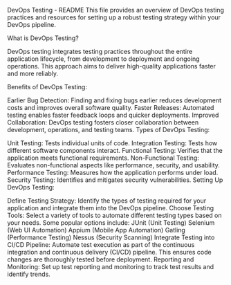 DevOps Testing - README
This file provides an overview of DevOps testing practices and resources for setting up a robust testing strategy within your DevOps pipeline.

What is DevOps Testing?

DevOps testing integrates testing practices throughout the entire application lifecycle, from development to deployment and ongoing operations. This approach aims to deliver high-quality applications faster and more reliably.

Benefits of DevOps Testing:

Earlier Bug Detection: Finding and fixing bugs earlier reduces development costs and improves overall software quality.
Faster Releases: Automated testing enables faster feedback loops and quicker deployments.
Improved Collaboration: DevOps testing fosters closer collaboration between development, operations, and testing teams.
Types of DevOps Testing:

Unit Testing: Tests individual units of code.
Integration Testing: Tests how different software components interact.
Functional Testing: Verifies that the application meets functional requirements.
Non-Functional Testing: Evaluates non-functional aspects like performance, security, and usability.
Performance Testing: Measures how the application performs under load.
Security Testing: Identifies and mitigates security vulnerabilities.
Setting Up DevOps Testing:

Define Testing Strategy: Identify the types of testing required for your application and integrate them into the DevOps pipeline.
Choose Testing Tools: Select a variety of tools to automate different testing types based on your needs. Some popular options include:
JUnit (Unit Testing)
Selenium (Web UI Automation)
Appium (Mobile App Automation)
Gatling (Performance Testing)
Nessus (Security Scanning)
Integrate Testing into CI/CD Pipeline: Automate test execution as part of the continuous integration and continuous delivery (CI/CD) pipeline. This ensures code changes are thoroughly tested before deployment.
Reporting and Monitoring: Set up test reporting and monitoring to track test results and identify trends.

